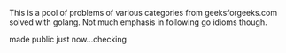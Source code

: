 

This is a pool of problems of various categories from geeksforgeeks.com solved with golang. Not much emphasis in following go idioms though. 


made public just now...checking


